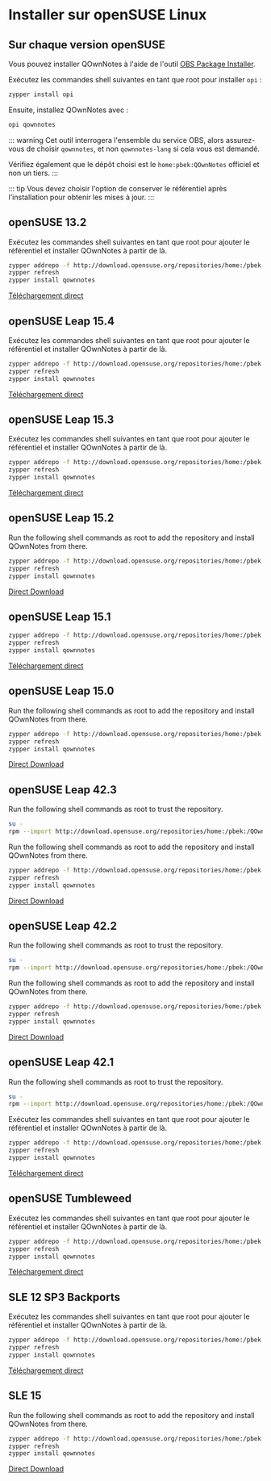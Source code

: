 # Installer sur openSUSE Linux

<installation-opensuse/>

<!-- <Content :page-key="getPageKey($site.pages, '/installation/ubuntu.md')" /> -->


## Sur chaque version openSUSE

Vous pouvez installer QOwnNotes à l'aide de l'outil [OBS Package Installer](https://github.com/openSUSE/opi).

Exécutez les commandes shell suivantes en tant que root pour installer `opi` :

```bash
zypper install opi
```

Ensuite, installez QOwnNotes avec :

```bash
opi qownnotes
```

::: warning
Cet outil interrogera l'ensemble du service OBS, alors assurez-vous de choisir `qownnotes`, et non `qownnotes-lang` si cela vous est demandé.

Vérifiez également que le dépôt choisi est le `home:pbek:QOwnNotes` officiel et non un tiers.
:::

::: tip
Vous devez choisir l'option de conserver le référentiel après l'installation pour obtenir les mises à jour.
:::

## openSUSE 13.2

Exécutez les commandes shell suivantes en tant que root pour ajouter le référentiel et installer QOwnNotes à partir de là.

```bash
zypper addrepo -f http://download.opensuse.org/repositories/home:/pbek:/QOwnNotes/openSUSE_13.2/home:pbek:QOwnNotes.repo
zypper refresh
zypper install qownnotes
```

[Téléchargement direct](https://download.opensuse.org/repositories/home:/pbek:/QOwnNotes/openSUSE_13.2)

## openSUSE Leap 15.4

Exécutez les commandes shell suivantes en tant que root pour ajouter le référentiel et installer QOwnNotes à partir de là.

```bash
zypper addrepo -f http://download.opensuse.org/repositories/home:/pbek:/QOwnNotes/15.4/home:pbek:QOwnNotes.repo
zypper refresh
zypper install qownnotes
```

[Téléchargement direct](https://download.opensuse.org/repositories/home:/pbek:/QOwnNotes/15.4)

## openSUSE Leap 15.3

Exécutez les commandes shell suivantes en tant que root pour ajouter le référentiel et installer QOwnNotes à partir de là.

```bash
zypper addrepo -f http://download.opensuse.org/repositories/home:/pbek:/QOwnNotes/openSUSE_Leap_15.3/home:pbek:QOwnNotes.repo
zypper refresh
zypper install qownnotes
```

[Téléchargement direct](https://download.opensuse.org/repositories/home:/pbek:/QOwnNotes/openSUSE_Leap_15.3)

## openSUSE Leap 15.2

Run the following shell commands as root to add the repository and install QOwnNotes from there.

```bash
zypper addrepo -f http://download.opensuse.org/repositories/home:/pbek:/QOwnNotes/openSUSE_Leap_15.2/home:pbek:QOwnNotes.repo
zypper refresh
zypper install qownnotes
```

[Direct Download](https://download.opensuse.org/repositories/home:/pbek:/QOwnNotes/openSUSE_Leap_15.2)

## openSUSE Leap 15.1

```bash
zypper addrepo -f http://download.opensuse.org/repositories/home:/pbek:/QOwnNotes/openSUSE_Leap_15.1/home:pbek:QOwnNotes.repo
zypper refresh
zypper install qownnotes
```

[Téléchargement direct](https://download.opensuse.org/repositories/home:/pbek:/QOwnNotes/openSUSE_Leap_15.1)

## openSUSE Leap 15.0

Run the following shell commands as root to add the repository and install QOwnNotes from there.

```bash
zypper addrepo -f http://download.opensuse.org/repositories/home:/pbek:/QOwnNotes/openSUSE_Leap_15.0/home:pbek:QOwnNotes.repo
zypper refresh
zypper install qownnotes
```

[Direct Download](https://download.opensuse.org/repositories/home:/pbek:/QOwnNotes/openSUSE_Leap_15.0)

## openSUSE Leap 42.3

Run the following shell commands as root to trust the repository.

```bash
su -
rpm --import http://download.opensuse.org/repositories/home:/pbek:/QOwnNotes/openSUSE_Leap_42.3/repodata/repomd.xml.key
```

Run the following shell commands as root to add the repository and install QOwnNotes from there.

```bash
zypper addrepo -f http://download.opensuse.org/repositories/home:/pbek:/QOwnNotes/openSUSE_Leap_42.3/home:pbek:QOwnNotes.repo
zypper refresh
zypper install qownnotes
```

[Direct Download](https://download.opensuse.org/repositories/home:/pbek:/QOwnNotes/openSUSE_Leap_42.3)

## openSUSE Leap 42.2

Run the following shell commands as root to trust the repository.

```bash
su -
rpm --import http://download.opensuse.org/repositories/home:/pbek:/QOwnNotes/openSUSE_Leap_42.2/repodata/repomd.xml.key
```

Run the following shell commands as root to add the repository and install QOwnNotes from there.

```bash
zypper addrepo -f http://download.opensuse.org/repositories/home:/pbek:/QOwnNotes/openSUSE_Leap_42.2/home:pbek:QOwnNotes.repo
zypper refresh
zypper install qownnotes
```

[Direct Download](https://download.opensuse.org/repositories/home:/pbek:/QOwnNotes/openSUSE_Leap_42.2)

## openSUSE Leap 42.1

Run the following shell commands as root to trust the repository.

```bash
su -
rpm --import http://download.opensuse.org/repositories/home:/pbek:/QOwnNotes/openSUSE_Leap_42.1/repodata/repomd.xml.key
```

Exécutez les commandes shell suivantes en tant que root pour ajouter le référentiel et installer QOwnNotes à partir de là.

```bash
zypper addrepo -f http://download.opensuse.org/repositories/home:/pbek:/QOwnNotes/openSUSE_Leap_42.1/home:pbek:QOwnNotes.repo
zypper refresh
zypper install qownnotes
```

[Téléchargement direct](https://download.opensuse.org/repositories/home:/pbek:/QOwnNotes/openSUSE_Leap_42.1)

## openSUSE Tumbleweed

Exécutez les commandes shell suivantes en tant que root pour ajouter le référentiel et installer QOwnNotes à partir de là.

```bash
zypper addrepo -f http://download.opensuse.org/repositories/home:/pbek:/QOwnNotes/openSUSE_Tumbleweed/home:pbek:QOwnNotes.repo
zypper refresh
zypper install qownnotes
```

[Téléchargement direct](https://download.opensuse.org/repositories/home:/pbek:/QOwnNotes/openSUSE_Tumbleweed)


## SLE 12 SP3 Backports

Exécutez les commandes shell suivantes en tant que root pour ajouter le référentiel et installer QOwnNotes à partir de là.

```bash
zypper addrepo -f http://download.opensuse.org/repositories/home:/pbek:/QOwnNotes/SLE_12_SP3_Backports/home:pbek:QOwnNotes.repo
zypper refresh
zypper install qownnotes
```

[Téléchargement direct](https://download.opensuse.org/repositories/home:/pbek:/QOwnNotes/SLE_12_SP3_Backports)

## SLE 15

Run the following shell commands as root to add the repository and install QOwnNotes from there.

```bash
zypper addrepo -f http://download.opensuse.org/repositories/home:/pbek:/QOwnNotes/SLE_15/home:pbek:QOwnNotes.repo
zypper refresh
zypper install qownnotes
```

[Direct Download](https://download.opensuse.org/repositories/home:/pbek:/QOwnNotes/SLE_15)
